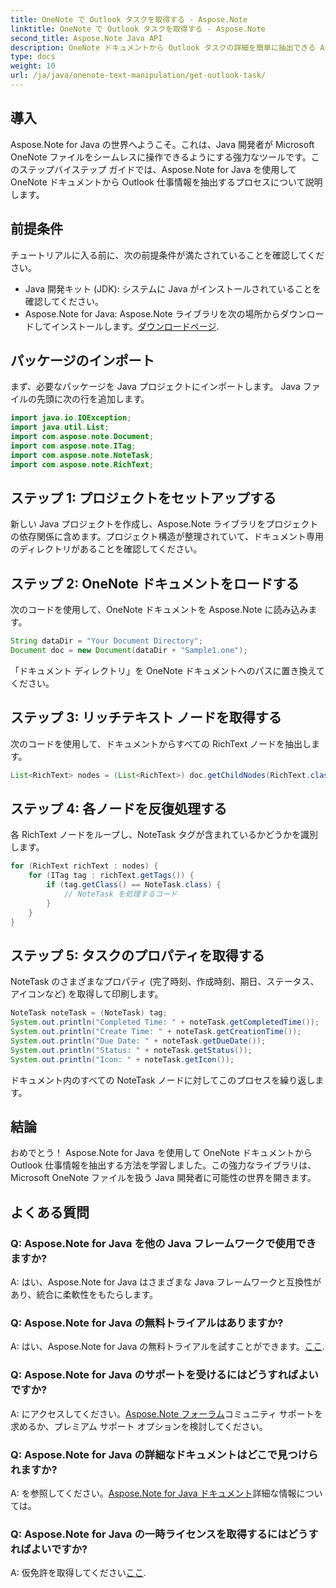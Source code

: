 ```yaml
---
title: OneNote で Outlook タスクを取得する - Aspose.Note
linktitle: OneNote で Outlook タスクを取得する - Aspose.Note
second_title: Aspose.Note Java API
description: OneNote ドキュメントから Outlook タスクの詳細を簡単に抽出できる Aspose.Note for Java の可能性を探ってください。この堅牢なライブラリを使用して Java 開発を強化します。
type: docs
weight: 10
url: /ja/java/onenote-text-manipulation/get-outlook-task/
---
```

## 導入
Aspose.Note for Java の世界へようこそ。これは、Java 開発者が Microsoft OneNote ファイルをシームレスに操作できるようにする強力なツールです。このステップバイステップ ガイドでは、Aspose.Note for Java を使用して OneNote ドキュメントから Outlook 仕事情報を抽出するプロセスについて説明します。
## 前提条件
チュートリアルに入る前に、次の前提条件が満たされていることを確認してください。
- Java 開発キット (JDK): システムに Java がインストールされていることを確認してください。
-  Aspose.Note for Java: Aspose.Note ライブラリを次の場所からダウンロードしてインストールします。[ダウンロードページ](https://releases.aspose.com/note/java/).
## パッケージのインポート
まず、必要なパッケージを Java プロジェクトにインポートします。 Java ファイルの先頭に次の行を追加します。
```java
import java.io.IOException;
import java.util.List;
import com.aspose.note.Document;
import com.aspose.note.ITag;
import com.aspose.note.NoteTask;
import com.aspose.note.RichText;
```
## ステップ 1: プロジェクトをセットアップする
新しい Java プロジェクトを作成し、Aspose.Note ライブラリをプロジェクトの依存関係に含めます。プロジェクト構造が整理されていて、ドキュメント専用のディレクトリがあることを確認してください。
## ステップ 2: OneNote ドキュメントをロードする
次のコードを使用して、OneNote ドキュメントを Aspose.Note に読み込みます。
```java
String dataDir = "Your Document Directory";
Document doc = new Document(dataDir + "Sample1.one");
```
「ドキュメント ディレクトリ」を OneNote ドキュメントへのパスに置き換えてください。
## ステップ 3: リッチテキスト ノードを取得する
次のコードを使用して、ドキュメントからすべての RichText ノードを抽出します。
```java
List<RichText> nodes = (List<RichText>) doc.getChildNodes(RichText.class);
```
## ステップ 4: 各ノードを反復処理する
各 RichText ノードをループし、NoteTask タグが含まれているかどうかを識別します。
```java
for (RichText richText : nodes) {
    for (ITag tag : richText.getTags()) {
        if (tag.getClass() == NoteTask.class) {
            // NoteTask を処理するコード
        }
    }
}
```
## ステップ 5: タスクのプロパティを取得する
NoteTask のさまざまなプロパティ (完了時刻、作成時刻、期日、ステータス、アイコンなど) を取得して印刷します。
```java
NoteTask noteTask = (NoteTask) tag;
System.out.println("Completed Time: " + noteTask.getCompletedTime());
System.out.println("Create Time: " + noteTask.getCreationTime());
System.out.println("Due Date: " + noteTask.getDueDate());
System.out.println("Status: " + noteTask.getStatus());
System.out.println("Icon: " + noteTask.getIcon());
```
ドキュメント内のすべての NoteTask ノードに対してこのプロセスを繰り返します。
## 結論
おめでとう！ Aspose.Note for Java を使用して OneNote ドキュメントから Outlook 仕事情報を抽出する方法を学習しました。この強力なライブラリは、Microsoft OneNote ファイルを扱う Java 開発者に可能性の世界を開きます。
## よくある質問
### Q: Aspose.Note for Java を他の Java フレームワークで使用できますか?
A: はい、Aspose.Note for Java はさまざまな Java フレームワークと互換性があり、統合に柔軟性をもたらします。
### Q: Aspose.Note for Java の無料トライアルはありますか?
 A: はい、Aspose.Note for Java の無料トライアルを試すことができます。[ここ](https://releases.aspose.com/).
### Q: Aspose.Note for Java のサポートを受けるにはどうすればよいですか?
 A: にアクセスしてください。[Aspose.Note フォーラム](https://forum.aspose.com/c/note/28)コミュニティ サポートを求めるか、プレミアム サポート オプションを検討してください。
### Q: Aspose.Note for Java の詳細なドキュメントはどこで見つけられますか?
 A: を参照してください。[Aspose.Note for Java ドキュメント](https://reference.aspose.com/note/java/)詳細な情報については。
### Q: Aspose.Note for Java の一時ライセンスを取得するにはどうすればよいですか?
 A: 仮免許を取得してください[ここ](https://purchase.aspose.com/temporary-license/).